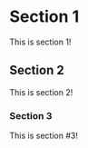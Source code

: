 # Section 1

This is section 1!

## Section 2

This is section 2!

### Section 3

This is section #3!

